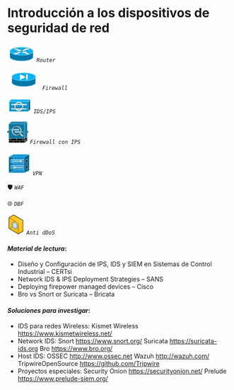 # Introducción a los dispositivos de seguridad de red

![Router](./images/router.png) _`Router`_

![Firewall](./images/firewall.png) _`Firewall`_

![IDS/IPS](./images/ids-ips.png) _`IDS/IPS`_

![Firewall con IPS](./images/firewall+ips.png) _`Firewall con IPS`_

![VPN](./images/VPN.png) _`VPN`_

🛡️ _`WAF`_

🌐 _`DBF`_

![Anti dDoS](./images/anti-DDoS.png) _`Anti dDoS`_

#### _Material de lectura_:

- Diseño y Configuración de IPS, IDS y SIEM en Sistemas de Control Industrial – CERTsi
- Network IDS & IPS Deployment Strategies – SANS
- Deploying firepower managed devices – Cisco
- Bro vs Snort or Suricata – Bricata

#### _Soluciones para investigar_:

- IDS para redes Wireless: Kismet Wireless <https://www.kismetwireless.net/>
- Network IDS: Snort <https://www.snort.org/> Suricata <https://suricata-ids.org> Bro <https://www.bro.org/>
- Host IDS: OSSEC <http://www.ossec.net> Wazuh <http://wazuh.com/> TripwireOpenSource <https://github.com/Tripwire>
- Proyectos especiales: Security Onion <https://securityonion.net/> Prelude <https://www.prelude-siem.org/>
